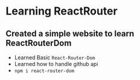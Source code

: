 # Learning ReactRouter

## Created a simple website to learn ReactRouterDom

* Learned Basic ```React-Router-Dom```
* Learned how to handle github api
* ```npm i react-router-dom```